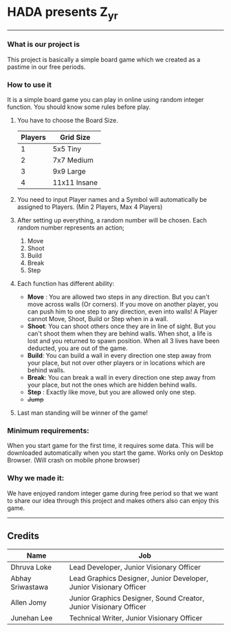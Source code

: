 # HADA presents Z<sub>yr</sub>
___
### What is our project is
This project is basically a simple board game which we created as a pastime in our free periods.

### How to use it
  It is a simple board game you can play in online using random integer function. You should know some rules before play.

 1. You have to choose the Board Size.

    |Players|Grid Size|
    |---|---|
    |1|5x5 Tiny|
    |2|7x7 Medium|
    |3|9x9 Large|
    |4|11x11 Insane|

 2. You need to input Player names and a Symbol will automatically be assigned to Players. (Min 2 Players, Max 4 Players)

 3. After setting up everything, a random number will be chosen. Each random number represents an action;
  	1. Move
  	2. Shoot
  	3. Build
  	4. Break
  	5. Step

 4. Each function has different ability:

 	- **Move** : You are allowed two steps in any direction. But you can't move across walls (Or corners). If you move on another player, you can push him to one step to any direction, even into walls! A Player cannot Move, Shoot, Build or Step when in a wall.
 	- **Shoot**: You can shoot others once they are in line of sight. But you can't shoot them when they are behind walls. When shot, a life is lost and you returned to spawn position. When all 3 lives have been deducted, you are out of the game.
 	- **Build**: You can build a wall in every direction one step away from your place, but not over other players or in locations which are behind walls.
 	- **Break**: You can break a wall in every direction one step away from your place, but not the ones which are hidden behind walls.
 	- **Step** : Exactly like move, but you are allowed only one step.
 	- ~~Jump~~

 5. Last man standing will be winner of the game!

### Minimum requirements:
 When you start game for the first time, it requires some data. This will be downloaded automatically when you start the game.
 Works only on Desktop Browser. (Will crash on mobile phone browser)

### Why we made it:

  We have enjoyed random integer game during free period so that we want to share our idea through this project and makes others also can enjoy this game.

___

## Credits
|Name|Job|
|---|---|
|Dhruva Loke|Lead Developer, Junior Visionary Officer|
|Abhay Sriwastawa|Lead Graphics Designer, Junior Developer, Junior Visionary Officer|
|Allen Jomy|Junior Graphics Designer, Sound Creator, Junior Visionary Officer|
|Junehan Lee|Technical Writer, Junior Visionary Officer|

